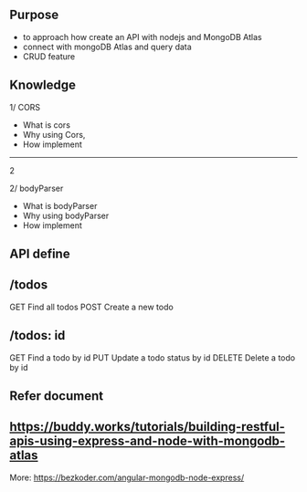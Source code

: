 ## Purpose
 - to approach how create an API with nodejs and MongoDB Atlas
 - connect with mongoDB Atlas and query data
 - CRUD feature 

## Knowledge
1/ CORS 
- What is cors
- Why using Cors,
- How implement

----------
2

2/ bodyParser
- What is bodyParser
- Why using bodyParser
- How implement


## API define
/todos 
-------------
GET	Find all todos
POST	Create a new todo

/todos: id
--------------
GET	Find a todo by id
PUT	Update a todo status by id
DELETE	Delete a todo by id


## Refer document
https://buddy.works/tutorials/building-restful-apis-using-express-and-node-with-mongodb-atlas
--
More: 
https://bezkoder.com/angular-mongodb-node-express/
